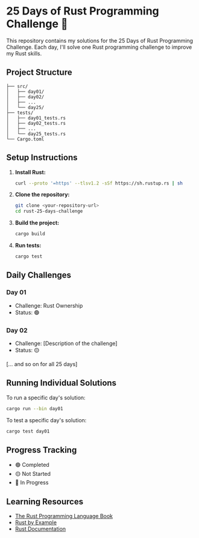 # 25 Days of Rust Programming Challenge 🦀

This repository contains my solutions for the 25 Days of Rust Programming Challenge. Each day, I'll solve one Rust programming challenge to improve my Rust skills.

## Project Structure

```
├── src/
│   ├── day01/
│   ├── day02/
│   ├── ...
│   └── day25/
├── tests/
│   ├── day01_tests.rs
│   ├── day02_tests.rs
│   ├── ...
│   └── day25_tests.rs
└── Cargo.toml
```

## Setup Instructions

1. **Install Rust:**
   ```bash
   curl --proto '=https' --tlsv1.2 -sSf https://sh.rustup.rs | sh
   ```

2. **Clone the repository:**
   ```bash
   git clone <your-repository-url>
   cd rust-25-days-challenge
   ```

3. **Build the project:**
   ```bash
   cargo build
   ```

4. **Run tests:**
   ```bash
   cargo test
   ```

## Daily Challenges

### Day 01
- Challenge: Rust Ownership
- Status: 🟢 

### Day 02
- Challenge: [Description of the challenge]
- Status: 🟡 

[... and so on for all 25 days]

## Running Individual Solutions

To run a specific day's solution:
```bash
cargo run --bin day01
```

To test a specific day's solution:
```bash
cargo test day01
```

## Progress Tracking

- 🟢 Completed
- 🟡 Not Started
- 🔵 In Progress

## Learning Resources

- [The Rust Programming Language Book](https://doc.rust-lang.org/book/)
- [Rust by Example](https://doc.rust-lang.org/rust-by-example/)
- [Rust Documentation](https://www.rust-lang.org/learn)